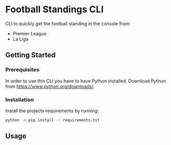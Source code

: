 # Football Standings CLI
CLI to quickly get the football standing in the console from:
* Premier League
* La Liga

## Getting Started
### Prerequisites
In order to use this CLI you have to have Python installed. Download Python from https://www.python.org/downloads/.

### Installation
Install the projects requirements by running:
```bash
python -m pip install -r requirements.txt
```

## Usage

